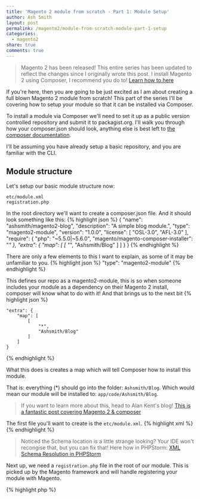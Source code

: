 ```yaml
---
title: 'Magento 2 module from scratch - Part 1: Module Setup'
author: Ash Smith
layout: post
permalink: /magento2/module-from-scratch-module-part-1-setup
categories:
  - magento2
share: true
comments: true
---
```


> Magento 2 has been released! This entire series has been updated to reflect the changes since I originally wrote this post.
> I install Magento 2 using Composer, I recommend you do to! [Learn how to here](http://devdocs.magento.com/guides/v2.0/install-gde/install-quick-ref.html#installation-part-1-getting-started)

If you're here, then you are going to be just excited as I am about creating a full blown
Magento 2 module from scratch! This part of the series I'll be covering how to setup your
module so that it can be installed via Composer.

To install a module via Composer we'll need to set it up as a public version controlled repository and
submit it to packagist.org. I'll walk you through how your composer.json should look, anything else is
best left to [the composer documentation](https://getcomposer.org/).

I'll be assuming you have already setup a basic repository, and you are familiar with the CLI.

## Module structure
Let's setup our basic module structure now:

    etc/module.xml
    registration.php

In the root directory we'll want to create a composer.json file. And it should look something like this:
{% highlight json %}
    {
        "name": "ashsmith/magento2-blog",
        "description": "A simple blog module.",
        "type": "magento2-module",
        "version": "1.0.0",
        "license": [
            "OSL-3.0",
            "AFL-3.0"
        ],
        "require": {
            "php": "~5.5.0|~5.6.0",
            "magento/magento-composer-installer": "*"
        },
        "extra": {
            "map": [
                [
                    "*",
                    "Ashsmith/Blog"
                ]
            ]
        }
    }
{% endhighlight %}

There are only a few elements to this I want to explain, as some of it may be unfamiliar to you.
{% highlight json %}
    "type": "magento2-module"
{% endhighlight %}

This defines our repo as a magento2-module, this is so when someone includes your module as a
dependency on their Magento 2 install, composer will know what to do with it! And that brings us to the next bit
{% highlight json %}

    "extra": {
        "map": [
            [
                "*",
                "Ashsmith/Blog"
            ]
        ]
    }
{% endhighlight %}

What this does is creates a map which will tell Composer how to install this module.

That is: everything (*) should go into the folder: `Ashsmith/Blog`. Which would mean our module will be installed to: `app/code/Ashsmith/Blog`.

> If you want to learn more about this, head to Alan Kent's blog! [This is a fantastic post covering Magento 2 & composer](http://alankent.me/2014/08/03/creating-a-magento-2-composer-module/)


The first file you'll want to create is the `etc/module.xml`.
{% highlight xml %}
    <?xml version="1.0"?>
    <config xmlns:xsi="http://www.w3.org/2001/XMLSchema-instance" xsi:noNamespaceSchemaLocation="urn:magento:framework:Module/etc/module.xsd">
        <module name="Ashsmith_Blog" setup_version="1.0.0" />
    </config>
{% endhighlight %}

> Noticed the Schema location is a little strange looking? Your IDE won't recongise that, but you can fix that! Here how in PHPStorm: [XML Schema Resolution in PHPStorm](http://alankent.me/2015/10/07/xml-schema-resolution-in-php-storm-with-urns-quick-note/)

Next up, we need a `registration.php` file in the root of our module. This is picked up by the Magento framework and will handle registering your module with Magento.

{% highlight php %}
<?php
\Magento\Framework\Component\ComponentRegistrar::register(
    \Magento\Framework\Component\ComponentRegistrar::MODULE,
    'Ashsmith_Blog',
    __DIR__
);
{% endhighlight %}

Now, with this done our module has is setup, but it won't work within Magento just yet. We will need to enable it, then upgrade the database too. Like so:

{% highlight bash %}
    bin/magento module:status # this will give us the status of each module. It'll show ours as disabled.
    bin/magento module:enable Ashsmith_Blog # this will enable our module
    bin/magento setup:upgrade # upgrade the system, essentially this will make sure any setup scripts have been run and the current module version saved to the setup_module table.
    bin/magento module:status # confirm our module has been enabled!
{% endhighlight %}


If you want to skip over the Composer installation of the module, you can just create the `app/code` directory if it doesn't yet exist, and then copy in your code to the following structure: `app/code/Ashsmith/Blog/`.

## Conclusion

We've now set up our module, along with composer! If you push to a public repo, register it with packagist you will be able to install it really easily!

Next up, I'll cover how to [create your models & resource models in Magento 2](/magento2/module-from-scratch-module-part-2-models/).

You can view the complete module over on GitHub. [Magento 2 Blog Module](https://github.com/ashsmith/magento2-blog-module-tutorial)
